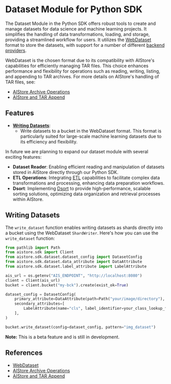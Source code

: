 # Dataset Module for Python SDK

The Dataset Module in the Python SDK offers robust tools to create and manage datasets for data science and machine learning projects. It simplifies the handling of data transformations, loading, and storage, providing a streamlined workflow for users. It utilizes the [WebDataset](https://github.com/webdataset/webdataset) format to store the datasets, with support for a number of different [backend providers](https://aiatscale.org/docs/providers).

WebDataset is the chosen format due to its compatibility with AIStore's capabilities for efficiently managing TAR files. This choice enhances performance and flexibility for operations such as reading, writing, listing, and appending to TAR archives. For more details on AIStore's handling of TAR files, see:

- [AIStore Archive Operations](https://aiatscale.org/docs/archive)
- [AIStore and TAR Append](https://aiatscale.org/blog/2021/08/10/tar-append)

## Features

- **[Writing Datasets](#writing-datasets)**:
  - Write datasets to a bucket in the WebDataset format. This format is particularly suited for large-scale machine learning datasets due to its efficiency and flexibility.

In future we are planning to expand our dataset module with several exciting features:

- **Dataset Reader**: Enabling efficient reading and manipulation of datasets stored in AIStore directly through our Python SDK.
- **ETL Operations**: Integrating [ETL](https://aiatscale.org/docs/etl) capabilities to facilitate complex data transformations and processing, enhancing data preparation workflows.
- **Dsort**: Implementing [Dsort](https://github.com/NVIDIA/aistore/blob/main/docs/dsort.md) to provide high-performance, scalable sorting solutions, optimizing data organization and retrieval processes within AIStore.

## Writing Datasets

The `write_dataset` function enables writing datasets as shards directly into a bucket using the WebDataset `ShardWriter`. Here's how you can use the `write_dataset` function:

```python
from pathlib import Path
from aistore.sdk import Client
from aistore.sdk.dataset.dataset_config import DatasetConfig
from aistore.sdk.dataset.data_attribute import DataAttribute
from aistore.sdk.dataset.label_attribute import LabelAttribute

ais_url = os.getenv("AIS_ENDPOINT", "http://localhost:8080")
client = Client(ais_url)
bucket = client.bucket("my-bck").create(exist_ok=True)

dataset_config = DatasetConfig(
    primary_attribute=DataAttribute(path=Path("your/image/directory"), file_type="jpg", name="image"),
    secondary_attributes=[
        LabelAttribute(name="cls", label_identifier=your_class_lookup_fn)
    ],
)

bucket.write_dataset(config=dataset_config, pattern="img_dataset")
```

**Note:** This is a beta feature and is still in development.

## References

- [WebDataset](https://github.com/webdataset/webdataset)
- [AIStore Archive Operations](https://aiatscale.org/docs/archive)
- [AIStore and TAR Append](https://aiatscale.org/blog/2021/08/10/tar-append)
